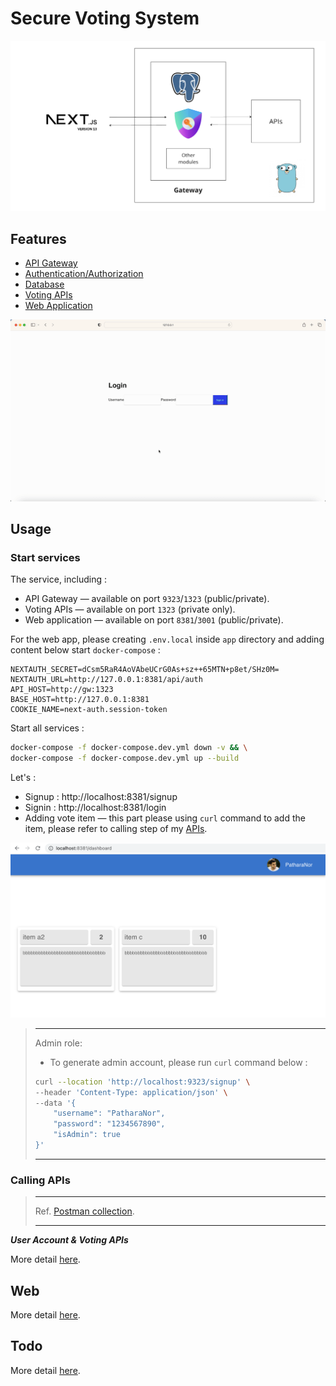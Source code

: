 # **Secure Voting System**

![overview](./assets/overview.png)

## **Features**

- [API Gateway](./docs/gateway.md)
- [Authentication/Authorization](./docs/authorization.md)
- [Database](./docs/database.md)
- [Voting APIs](./docs/api.md)
- [Web Application](./docs/web-app.md)

![ex-usage](./assets/ex-usage.gif)

## **Usage**

### **Start services**

The service, including :

- API Gateway — available on port `9323`/`1323` (public/private).
- Voting APIs — available on port `1323` (private only).
- Web application — available on port `8381`/`3001` (public/private).

For the web app, please creating `.env.local` inside `app` directory and adding content below start `docker-compose` :

```env
NEXTAUTH_SECRET=dCsm5RaR4AoVAbeUCrG0As+sz++65MTN+p8et/SHz0M=
NEXTAUTH_URL=http://127.0.0.1:8381/api/auth
API_HOST=http://gw:1323
BASE_HOST=http://127.0.0.1:8381
COOKIE_NAME=next-auth.session-token
```

Start all services :

```sh
docker-compose -f docker-compose.dev.yml down -v && \
docker-compose -f docker-compose.dev.yml up --build
```

Let's :

- Signup : http://localhost:8381/signup
- Signin : http://localhost:8381/login
- Adding vote item — this part please using `curl` command to add the item, please refer to calling step of my [APIs](./docs/api.md).

![dashboard](./assets/dashboard.png)

> ---
> Admin role:
> - To generate admin account, please run `curl` command below :
>
> ```sh
> curl --location 'http://localhost:9323/signup' \
> --header 'Content-Type: application/json' \
> --data '{
>     "username": "PatharaNor",
>     "password": "1234567890",
>     "isAdmin": true
> }'
> ```
> ---

### **Calling APIs**

> ---
>
> Ref. [Postman collection](./examples/postman/secure-voting-system.postman_collection.json).
>
> ---

***User Account & Voting APIs***

More detail [here](./docs/api.md).

## **Web**

More detail [here](./docs/web-app.md).

## **Todo**

More detail [here](./docs/todo.md).
